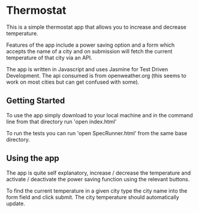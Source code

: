 # Thermostat

This is a simple thermostat app that allows you to increase and decrease temperature.

Features of the app include a power saving option and a form which accepts the name of a city and on submission will fetch the current temperature of that city via an API.

The app is written in Javascript and uses Jasmine for Test Driven Development.  The api consumed is from openweather.org (this seems to work on most cities but can get confused with some). 

## Getting Started
To use the app simply download to your local machine and in the command line from that directory run 'open index.html'

To run the tests you can run 'open SpecRunner.html' from the same base directory.

## Using the app
The app is quite self explanatory, increase / decrease the temperature and activate / deactivate the power saving function using the relevant buttons.

To find the current temperature in a given city type the city name into the form field and click submit.  The city temperature should automatically update.
